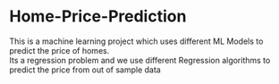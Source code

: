 # Home-Price-Prediction
This is a machine learning project which uses different ML Models to predict the price of homes.  
Its a regression problem and we use different Regression algorithms to predict the price from out of sample data

